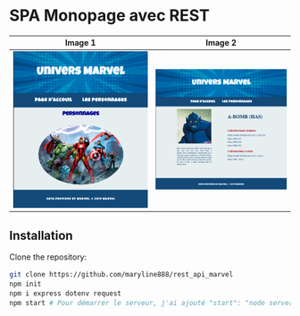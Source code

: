 # SPA Monopage avec REST

| Image 1 | Image 2 |
|---------|---------|
| ![Page Accueil](apiMarvelindex.png) | ![Page description personnagess](characDescription.png) |

## Installation

Clone the repository:

```bash
git clone https://github.com/maryline888/rest_api_marvel
npm init
npm i express dotenv request
npm start # Pour démarrer le serveur, j'ai ajouté "start": "node server.js" dans le fichier package.json
